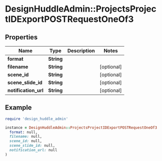 # DesignHuddleAdmin::ProjectsProjectIDExportPOSTRequestOneOf3

## Properties

| Name | Type | Description | Notes |
| ---- | ---- | ----------- | ----- |
| **format** | **String** |  |  |
| **filename** | **String** |  | [optional] |
| **scene_id** | **String** |  | [optional] |
| **scene_slide_id** | **String** |  | [optional] |
| **notification_url** | **String** |  | [optional] |

## Example

```ruby
require 'design_huddle_admin'

instance = DesignHuddleAdmin::ProjectsProjectIDExportPOSTRequestOneOf3.new(
  format: null,
  filename: null,
  scene_id: null,
  scene_slide_id: null,
  notification_url: null
)
```

